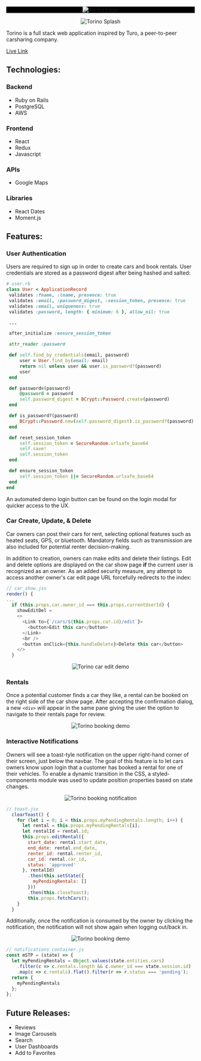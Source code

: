 <!-- # README

This README would normally document whatever steps are necessary to get the
application up and running.

Things you may want to cover:

* Ruby version

* System dependencies

* Configuration

* Database creation

* Database initialization

* How to run the test suite

* Services (job queues, cache servers, search engines, etc.)

* Deployment instructions

* ... -->


<!-- # Torino -->
<div style="width:100%; background: black;">
<p align="center">
<img src="https://github.com/fsiino/torino/blob/master/app/assets/images/readme/readme-torino-logo.png?raw=true" alt="Torino Logo"/>
</p>
</div>

<p align="center">
  <img src="https://github.com/fsiino/torino/blob/master/app/assets/images/readme/readme-mbp.png?raw=true" alt="Torino Splash"/>
</p>
Torino is a full stack web application inspired by Turo, a peer-to-peer carsharing company.

[Live Link](https://torino-fsp.herokuapp.com/#/)

## Technologies:

### Backend
* Ruby on Rails
* PostgreSQL
* AWS

### Frontend
* React
* Redux
* Javascript

### APIs
* Google Maps

### Libraries
* React Dates
* Moment.js

## Features:

### User Authentication

Users are required to sign up in order to create cars and book rentals. User credentials are stored as a password digest after being hashed and salted:

 ```ruby
# user.rb
class User < ApplicationRecord
  validates :fname, :lname, presence: true
  validates :email, :password_digest, :session_token, presence: true
  validates :email, uniqueness: true
  validates :password, length: { minimum: 6 }, allow_nil: true

  ...

  after_initialize :ensure_session_token

  attr_reader :password

  def self.find_by_credentials(email, password)
      user = User.find_by(email: email)
      return nil unless user && user.is_password?(password)
      user
  end

  def password=(password)
      @password = password
      self.password_digest = BCrypt::Password.create(password)
  end

  def is_password?(password)
      BCrypt::Password.new(self.password_digest).is_password?(password)
  end

  def reset_session_token
      self.session_token = SecureRandom.urlsafe_base64
      self.save!
      self.session_token
  end

  def ensure_session_token
      self.session_token ||= SecureRandom.urlsafe_base64
  end
end
```
 
 An automated demo login button can be found on the login modal for quicker access to the UX.

<!-- <img src="https://github.com/fsiino/torino/blob/master/app/assets/images/readme/readme-login.png?raw=true" alt="Login Modal" width=30%> -->

### Car Create, Update, & Delete
Car owners can post their cars for rent, selecting optional features such as heated seats, GPS, or bluetooth. Mandatory fields such as transmission are also included for potential renter decision-making.

In addition to creation, owners can make edits and delete their listings. Edit and delete options are displayed on the car show page <b>if</b> the current user is recognized as an owner. As an added security measure, any attempt to access another owner's car edit page URL forcefully redirects to the index:

```js
// car_show.jsx
render() {
...  
  if (this.props.car.owner_id === this.props.currentUserId) {
    showEditDel = 
    <>
      <Link to={`/cars/${this.props.car.id}/edit`}>
        <button>Edit this car</button>
      </Link>
      <br />
      <button onClick={this.handleDelete}>Delete this car</button>
    </>
  }
```
<p align="center">
  <img src="https://github.com/fsiino/torino/blob/master/app/assets/images/readme/readme-car-edit.gif?raw=true" alt="Torino car edit demo"/>
</p>

### Rentals
Once a potential customer finds a car they like, a rental can be booked on the right side of the car show page. After accepting the confirmation dialog, a new ```<div>``` will appear in the same pane giving the user the option to navigate to their rentals page for review.

<!-- ![User Rentals Page](https://github.com/fsiino/torino/blob/master/app/assets/images/readme/readme-rentals.png?raw=true) -->
<p align="center">
  <img src="https://github.com/fsiino/torino/blob/master/app/assets/images/readme/readme-booking-demo.gif?raw=true" alt="Torino booking demo"/>
</p>

### Interactive Notifications
Owners will see a toast-tyle notification on the upper right-hand corner of their screen, just below the navbar. The goal of this feature is to let cars owners know upon login that a customer has booked a rental for one of their vehicles. To enable a dynamic transition in the CSS, a styled-components module was used to update position properties based on state changes.

<p align="center">
  <img src ="https://github.com/fsiino/torino/blob/master/app/assets/images/readme/renter-owner-norif.gif?raw=true" alt="Torino booking notification"/>
</p>

```js
// toast.jsx
  clearToast() {
    for (let i = 0; i < this.props.myPendingRentals.length; i++) {
      let rental = this.props.myPendingRentals[i];
      let rentalId = rental.id;
      this.props.editRental({
        start_date: rental.start_date,
        end_date: rental.end_date,
        renter_id: rental.renter_id,
        car_id: rental.car_id,
        status: 'approved'
      }, rentalId)
        .then(this.setState({
          myPendingRentals: []
        }))
        .then(this.closeToast);
        this.props.fetchCars();
    }
  }
```

Additionally, once the notification is consumed by the owner by clicking the notification, the notification will not show again when logging out/back in. 

<p align="center">
  <img src="https://github.com/fsiino/torino/blob/master/app/assets/images/readme/notif-gone-relog.gif?raw=true" alt="Torino booking demo"/>
</p>

```js
// notifications_container.js
const mSTP = (state) => {
  let myPendingRentals = Object.values(state.entities.cars)
    .filter(c => c.rentals.length && c.owner_id === state.session.id)
    .map(c => c.rentals).flat().filter(r => r.status === 'pending');
  return {
    myPendingRentals
  };
};
```

## Future Releases:
* Reviews
* Image Carousels
* Search
* User Dashboards
* Add to Favorites